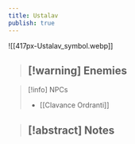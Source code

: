 ```yaml
---
title: Ustalav
publish: true
---
```

![[417px-Ustalav_symbol.webp]]
> [!warning] Enemies
> - 

> [!info] NPCs
> - [[Clavance Ordranti]]

> [!abstract] Notes
> - 
